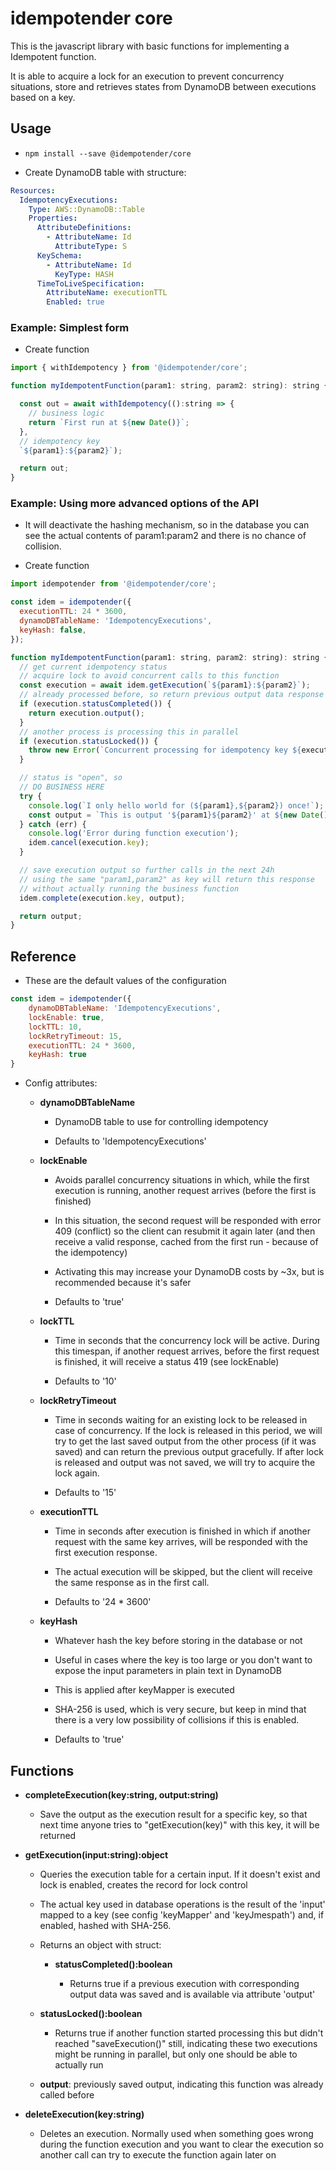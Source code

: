 # idempotender core

This is the javascript library with basic functions for implementing a Idempotent function.

It is able to acquire a lock for an execution to prevent concurrency situations, store and retrieves states from DynamoDB between executions based on a key.

## Usage

- `npm install --save @idempotender/core`

- Create DynamoDB table with structure:

```yml
Resources:
  IdempotencyExecutions:
    Type: AWS::DynamoDB::Table
    Properties:
      AttributeDefinitions:
        - AttributeName: Id
          AttributeType: S
      KeySchema:
        - AttributeName: Id
          KeyType: HASH
      TimeToLiveSpecification:
        AttributeName: executionTTL
        Enabled: true
```

### Example: Simplest form

- Create function

```js
import { withIdempotency } from '@idempotender/core';

function myIdempotentFunction(param1: string, param2: string): string {

  const out = await withIdempotency(():string => {
    // business logic
    return `First run at ${new Date()}`;
  },
  // idempotency key
  `${param1}:${param2}`);

  return out;
}
```

### Example: Using more advanced options of the API

- It will deactivate the hashing mechanism, so in the database you can see the actual contents of param1:param2 and there is no chance of collision.

- Create function

```js
import idempotender from '@idempotender/core';

const idem = idempotender({
  executionTTL: 24 * 3600,
  dynamoDBTableName: 'IdempotencyExecutions',
  keyHash: false,
});

function myIdempotentFunction(param1: string, param2: string): string {
  // get current idempotency status
  // acquire lock to avoid concurrent calls to this function
  const execution = await idem.getExecution(`${param1}:${param2}`);
  // already processed before, so return previous output data response
  if (execution.statusCompleted()) {
    return execution.output();
  }
  // another process is processing this in parallel
  if (execution.statusLocked()) {
    throw new Error(`Concurrent processing for idempotency key ${execution.key}`);
  }

  // status is "open", so
  // DO BUSINESS HERE
  try {
    console.log(`I only hello world for (${param1},${param2}) once!`);
    const output = `This is output '${param1}${param2}' at ${new Date()}`;
  } catch (err) {
    console.log('Error during function execution');
    idem.cancel(execution.key);
  }

  // save execution output so further calls in the next 24h
  // using the same "param1,param2" as key will return this response
  // without actually running the business function
  idem.complete(execution.key, output);

  return output;
}
```

## Reference

- These are the default values of the configuration

```js
const idem = idempotender({
    dynamoDBTableName: 'IdempotencyExecutions',
    lockEnable: true,
    lockTTL: 10,
    lockRetryTimeout: 15,
    executionTTL: 24 * 3600,
    keyHash: true
}
```

- Config attributes:

  - **dynamoDBTableName**

    - DynamoDB table to use for controlling idempotency

    - Defaults to 'IdempotencyExecutions'

  - **lockEnable**

    - Avoids parallel concurrency situations in which, while the first execution is running, another request arrives (before the first is finished)

    - In this situation, the second request will be responded with error 409 (conflict) so the client can resubmit it again later (and then receive a valid response, cached from the first run - because of the idempotency)

    - Activating this may increase your DynamoDB costs by ~3x, but is recommended because it's safer

    - Defaults to 'true'

  - **lockTTL**

    - Time in seconds that the concurrency lock will be active. During this timespan, if another request arrives, before the first request is finished, it will receive a status 419 (see lockEnable)

    - Defaults to '10'

  - **lockRetryTimeout**

    - Time in seconds waiting for an existing lock to be released in case of concurrency. If the lock is released in this period, we will try to get the last saved output from the other process (if it was saved) and can return the previous output gracefully. If after lock is released and output was not saved, we will try to acquire the lock again.

    - Defaults to '15'

  - **executionTTL**

    - Time in seconds after execution is finished in which if another request with the same key arrives, will be responded with the first execution response.

    - The actual execution will be skipped, but the client will receive the same response as in the first call.

    - Defaults to '24 \* 3600'

  - **keyHash**

    - Whatever hash the key before storing in the database or not

    - Useful in cases where the key is too large or you don't want to expose the input parameters in plain text in DynamoDB

    - This is applied after keyMapper is executed

    - SHA-256 is used, which is very secure, but keep in mind that there is a very low possibility of collisions if this is enabled.

    - Defaults to 'true'

## Functions

- **completeExecution(key:string, output:string)**

  - Save the output as the execution result for a specific key, so that next time anyone tries to "getExecution(key)" with this key, it will be returned

- **getExecution(input:string):object**

  - Queries the execution table for a certain input. If it doesn't exist and lock is enabled, creates the record for lock control

  - The actual key used in database operations is the result of the 'input' mapped to a key (see config 'keyMapper' and 'keyJmespath') and, if enabled, hashed with SHA-256.

  - Returns an object with struct:

    - **statusCompleted():boolean**

      - Returns true if a previous execution with corresponding output data was saved and is available via attribute 'output'

  - **statusLocked():boolean**

    - Returns true if another function started processing this but didn't reached "saveExecution()" still, indicating these two executions might be running in parallel, but only one should be able to actually run

  - **output**: previously saved output, indicating this function was already called before

- **deleteExecution(key:string)**

  - Deletes an execution. Normally used when something goes wrong during the function execution and you want to clear the execution so another call can try to execute the function again later on
